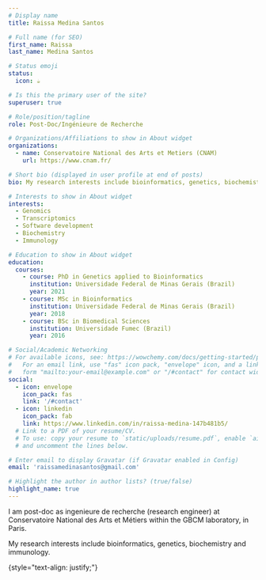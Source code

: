 ```yaml
---
# Display name
title: Raissa Medina Santos

# Full name (for SEO)
first_name: Raissa 
last_name: Medina Santos

# Status emoji
status:
  icon: ☕️

# Is this the primary user of the site?
superuser: true

# Role/position/tagline
role: Post-Doc/Ingénieure de Recherche

# Organizations/Affiliations to show in About widget
organizations:
  - name: Conservatoire National des Arts et Metiers (CNAM)
    url: https://www.cnam.fr/

# Short bio (displayed in user profile at end of posts)
bio: My research interests include bioinformatics, genetics, biochemistry and immunology.

# Interests to show in About widget
interests:
  - Genomics
  - Transcriptomics
  - Software development
  - Biochemistry
  - Immunology

# Education to show in About widget
education:
  courses:
    - course: PhD in Genetics applied to Bioinformatics
      institution: Universidade Federal de Minas Gerais (Brazil)
      year: 2021
    - course: MSc in Bioinformatics
      institution: Universidade Federal de Minas Gerais (Brazil)
      year: 2018
    - course: BSc in Biomedical Sciences
      institution: Universidade Fumec (Brazil)
      year: 2016

# Social/Academic Networking
# For available icons, see: https://wowchemy.com/docs/getting-started/page-builder/#icons
#   For an email link, use "fas" icon pack, "envelope" icon, and a link in the
#   form "mailto:your-email@example.com" or "/#contact" for contact widget.
social:
  - icon: envelope
    icon_pack: fas
    link: '/#contact'
  - icon: linkedin
    icon_pack: fab
    link: https://www.linkedin.com/in/raissa-medina-147b481b5/
  # Link to a PDF of your resume/CV.
  # To use: copy your resume to `static/uploads/resume.pdf`, enable `ai` icons in `params.yaml`,
  # and uncomment the lines below.

# Enter email to display Gravatar (if Gravatar enabled in Config)
email: 'raissamedinasantos@gmail.com'

# Highlight the author in author lists? (true/false)
highlight_name: true
---
```


I am post-doc as ingenieure de recherche (research engineer) at Conservatoire National des Arts et Métiers within the GBCM laboratory, in Paris.

My research interests include bioinformatics, genetics, biochemistry and immunology.

{style="text-align: justify;"}
